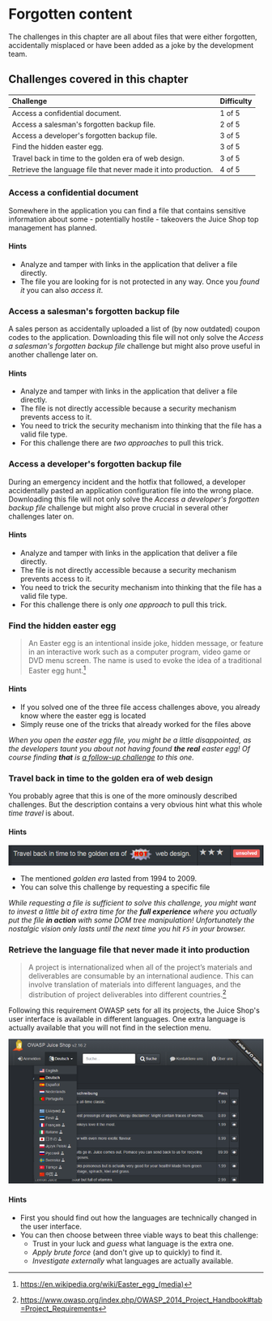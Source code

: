 # Forgotten content

The challenges in this chapter are all about files that were either
forgotten, accidentally misplaced or have been added as a joke by the
development team.

## Challenges covered in this chapter

| Challenge                                                      | Difficulty |
|:---------------------------------------------------------------|:-----------|
| Access a confidential document.                                | 1 of 5     |
| Access a salesman's forgotten backup file.                     | 2 of 5     |
| Access a developer's forgotten backup file.                    | 3 of 5     |
| Find the hidden easter egg.                                    | 3 of 5     |
| Travel back in time to the golden era of web design.           | 3 of 5     |
| Retrieve the language file that never made it into production. | 4 of 5     |

### Access a confidential document

Somewhere in the application you can find a file that contains sensitive
information about some - potentially hostile - takeovers the Juice Shop
top management has planned.

#### Hints

* Analyze and tamper with links in the application that deliver a file
  directly.
* The file you are looking for is not protected in any way. Once you
  _found it_ you can also _access it_.

### Access a salesman's forgotten backup file

A sales person as accidentally uploaded a list of (by now outdated)
coupon codes to the application. Downloading this file will not only
solve the _Access a salesman's forgotten backup file_ challenge but
might also prove useful in another challenge later on.

#### Hints

* Analyze and tamper with links in the application that deliver a file
  directly.
* The file is not directly accessible because a security mechanism
  prevents access to it.
* You need to trick the security mechanism into thinking that the file
  has a valid file type.
* For this challenge there are _two approaches_ to pull this trick.

### Access a developer's forgotten backup file

During an emergency incident and the hotfix that followed, a developer
accidentally pasted an application configuration file into the wrong
place. Downloading this file will not only solve the _Access a
developer's forgotten backup file_ challenge but might also prove
crucial in several other challenges later on.

#### Hints

* Analyze and tamper with links in the application that deliver a file
  directly.
* The file is not directly accessible because a security mechanism
  prevents access to it.
* You need to trick the security mechanism into thinking that the file
  has a valid file type.
* For this challenge there is only _one approach_ to pull this trick.

### Find the hidden easter egg

> An Easter egg is an intentional inside joke, hidden message, or
> feature in an interactive work such as a computer program, video game
> or DVD menu screen. The name is used to evoke the idea of a
> traditional Easter egg hunt.[^1]

#### Hints

* If you solved one of the three file access challenges above, you
  already know where the easter egg is located
* Simply reuse one of the tricks that already worked for the files above

_When you open the easter egg file, you might be a little disappointed,
as the developers taunt you about not having found **the real** easter
egg! Of course finding **that** is
[a follow-up challenge](crypto.md#apply-some-advanced-cryptanalysis-to-find-_the-real_-easter-egg)
to this one._

### Travel back in time to the golden era of web design

You probably agree that this is one of the more ominously described
challenges. But the description contains a very obvious hint what this
whole _time travel_ is about.

#### Hints

![Time travel challenge on the score board](img/travel-back-in-time_challenge.png)

* The mentioned _golden era_ lasted from 1994 to 2009.
* You can solve this challenge by requesting a specific file

_While requesting a file is sufficient to solve this challenge, you
might want to invest a little bit of extra time for the **full
experience** where you actually put the file **in action** with some DOM
tree manipulation! Unfortunately the nostalgic vision only lasts until
the next time you hit `F5` in your browser._

### Retrieve the language file that never made it into production

> A project is internationalized when all of the project’s materials and
> deliverables are consumable by an international audience. This can
> involve translation of materials into different languages, and the
> distribution of project deliverables into different countries.[^2]

Following this requirement OWASP sets for all its projects, the Juice
Shop's user interface is available in different languages. One extra
language is actually available that you will not find in the selection
menu.

![Language selection dropdown](/part3/img/languages.png)

#### Hints

* First you should find out how the languages are technically changed in
  the user interface.
* You can then choose between three viable ways to beat this challenge:
  * Trust in your luck and _guess_ what language is the extra one.
  * _Apply brute force_ (and don't give up to quickly) to find it.
  * _Investigate externally_ what languages are actually available.

[^1]: https://en.wikipedia.org/wiki/Easter_egg_(media)
[^2]: https://www.owasp.org/index.php/OWASP_2014_Project_Handbook#tab=Project_Requirements
